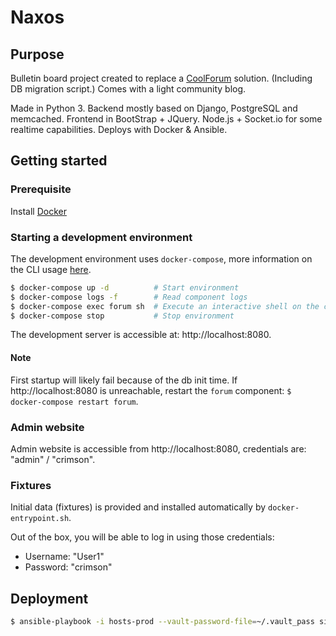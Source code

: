 Naxos
=====
Purpose
-------
Bulletin board project created to replace a [CoolForum](https://github.com/dsoriano/coolforum) solution. (Including DB migration script.) Comes with a light community blog.

Made in Python 3. Backend mostly based on Django, PostgreSQL and memcached. Frontend in BootStrap + JQuery. Node.js + Socket.io for some realtime capabilities. Deploys with Docker & Ansible.

Getting started
---------------
### Prerequisite
Install [Docker](https://www.docker.com/community-edition)

### Starting a development environment
The development environment uses `docker-compose`, more information on the CLI usage [here](https://docs.docker.com/compose/reference/).
```bash
$ docker-compose up -d          # Start environment
$ docker-compose logs -f        # Read component logs
$ docker-compose exec forum sh  # Execute an interactive shell on the container
$ docker-compose stop           # Stop environment
```
The development server is accessible at: http://localhost:8080.

#### Note
First startup will likely fail because of the db init time. If http://localhost:8080 is unreachable, restart the `forum` component: `$ docker-compose restart forum`.

### Admin website
Admin website is accessible from http://localhost:8080, credentials are: "admin" / "crimson".

### Fixtures
Initial data (fixtures) is provided and installed automatically by `docker-entrypoint.sh`.

Out of the box, you will be able to log in using those credentials:
- Username: "User1"
- Password: "crimson"

Deployment
---------------
```bash
$ ansible-playbook -i hosts-prod --vault-password-file=~/.vault_pass site.yml -e "version=<version>"
```
